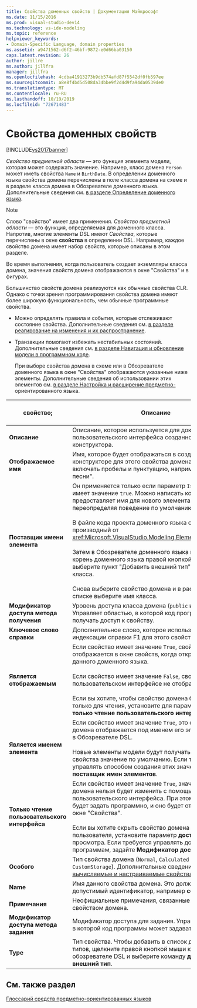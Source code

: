 ```yaml
---
title: Свойства доменных свойств | Документация Майкрософт
ms.date: 11/15/2016
ms.prod: visual-studio-dev14
ms.technology: vs-ide-modeling
ms.topic: reference
helpviewer_keywords:
- Domain-Specific Language, domain properties
ms.assetid: a9471562-d6f2-46bf-9872-e0d66ba03150
caps.latest.revision: 26
author: jillre
ms.author: jillfra
manager: jillfra
ms.openlocfilehash: 4cdba41913273b9db574afd87f5542df0fb597ee
ms.sourcegitcommit: a8e8f4bd5d508da34bbe9f2d4d9fa94da0539de0
ms.translationtype: MT
ms.contentlocale: ru-RU
ms.lasthandoff: 10/19/2019
ms.locfileid: "72671483"
---
```

# <a name="properties-of-domain-properties"></a>Свойства доменных свойств
[!INCLUDE[vs2017banner](../includes/vs2017banner.md)]

*Свойство предметной области* — это функция элемента модели, которая может содержать значение. Например, класс домена `Person` может иметь свойства `Name` и `BirthDate`. В определении доменного языка свойства домена перечислены в поле класса домена на схеме и в разделе класса домена в Обозревателе доменного языка. Дополнительные сведения см. [в разделе Определение доменного языка](../modeling/how-to-define-a-domain-specific-language.md).

> [!NOTE]
> Слово "свойство" имеет два применения. *Свойство предметной области* — это функция, определяемая для доменного класса. Напротив, многие элементы DSL имеют *Свойства*, которые перечислены в окне **свойства** в определении DSL. Например, каждое свойство домена имеет набор свойств, которые описаны в этом разделе.

 Во время выполнения, когда пользователь создает экземпляры класса домена, значения свойств домена отображаются в окне "Свойства" и в фигурах.

 Большинство свойств домена реализуются как обычные свойства CLR. Однако с точки зрения программирования свойства домена имеют более широкую функциональность, чем обычные программные свойства.

- Можно определять правила и события, которые отслеживают состояние свойства. Дополнительные сведения см. [в разделе реагирование на изменения и их распространение](../modeling/responding-to-and-propagating-changes.md).

- Транзакции помогают избежать нестабильных состояний. Дополнительные сведения см. [в разделе Навигация и обновление модели в программном коде](../modeling/navigating-and-updating-a-model-in-program-code.md).

  При выборе свойства домена в схеме или в Обозревателе доменного языка в окне "Свойства" отображаются указанные ниже элементы. Дополнительные сведения об использовании этих элементов см. [в разделе Настройка и расширение предметно-](../modeling/customizing-and-extending-a-domain-specific-language.md)ориентированного языка.

|свойство;|Описание|Значение по умолчанию|
|--------------|-----------------|-------------------|
|**Описание**|Описание, которое используется для документирования пользовательского интерфейса созданного конструктора.|\<none>|
|**Отображаемое имя**|Имя, которое будет отображаться в созданном конструкторе для этого свойства домена. Оно может включать пробелы и пунктуацию, например "Заголовок песни".|\<none>|
|**Поставщик имени элемента**|Он применяется только если параметр `Is Element Name` имеет значение `true`. Можно написать код, который предоставляет имя для нового элемента класса домена, переопределяя поведение по умолчанию.<br /><br /> В файле кода проекта доменного языка создайте класс, производный от <xref:Microsoft.VisualStudio.Modeling.ElementNameProvider>.<br /><br /> Затем в Обозревателе доменного языка щелкните корень доменного языка правой кнопкой мыши и выберите пункт "Добавить внешний тип". Введите имя класса.<br /><br /> Снова выберите свойство домена и в раскрывающемся списке выберите имя класса.|\<none>|
|**Модификатор доступа метода получения**|Уровень доступа класса домена (`public` или `internal`). Управляет областью, в которой код программы может получать доступ к свойству.|`public`|
|**Ключевое слово справки**|Дополнительное слово, которое используется для индексации справки F1 для этого свойства домена.|\<none>|
|**Является отображаемым**|Если свойство имеет значение `True`, свойство домена отображается в окне свойств, когда открыты модели данного доменного языка.<br /><br /> Если свойство имеет значение `False`, свойство домена в пользовательском интерфейсе не отображается.<br /><br /> Если вы хотите, чтобы свойство домена было видимо, но только для чтения, установите для параметра значение **только чтение пользовательского интерфейса**.|`True`|
|**Является именем элемента**|Если свойство имеет значение `True`, это свойство домена отображается под именем его элемента модели в Обозревателе DSL.<br /><br /> Новые элементы модели будут получать для этого свойства значение по умолчанию. Если требуется управлять способом создания этих значений, задайте **поставщик имен элементов**.|`False`|
|**Только чтение пользовательского интерфейса**|Если свойство имеет значение `True`, значение свойства домена нельзя будет изменить с помощью пользовательского интерфейса. При этом его можно будет задать программно, и оно будет отображаться в окне "Свойства".<br /><br /> Если вы хотите скрыть свойство домена от пользователя, установите параметр **доступно**для просмотра. Если требуется управлять доступом по программам, задайте **Модификатор доступа Setter**.|`False`|
|**Особого**|Тип свойства домена (`Normal`, `Calculated` или `CustomStorage`). Дополнительные сведения см. в разделе [вычисляемые и настраиваемые свойства хранилища](../modeling/calculated-and-custom-storage-properties.md).|`Normal`|
|**Name**|Имя данного свойства домена. Это должен быть допустимый идентификатор, например **сонгтитле**.|\<none>|
|**Примечания**|Неофициальные примечания, связанные с данным свойством домена.|\<none>|
|**Модификатор доступа метода задания**|Модификатор доступа для задания. Управляет областью, в которой код программы может задавать свойство.|`public`|
|**Type**|Тип свойства. Чтобы добавить в список доступных типов, щелкните правой кнопкой мыши корень DSL в обозревателе DSL и выберите команду **добавить внешний тип**.|`String`|

## <a name="see-also"></a>См. также раздел
 [Глоссарий средств предметно-ориентированных языков](https://msdn.microsoft.com/ca5e84cb-a315-465c-be24-76aa3df276aa)
